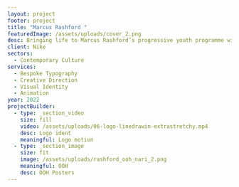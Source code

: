 ```yaml
---
layout: project
footer: project
title: "Marcus Rashford "
featuredImage: /assets/uploads/cover_2.png
desc: Bringing life to Marcus Rashford’s progressive youth programme with Nike.
client: Nike
sectors:
  - Contemporary Culture
services:
  - Bespoke Typography
  - Creative Direction
  - Visual Identity
  - Animation
year: 2022
projectBuilder:
  - type: _section_video
    size: fill
    video: /assets/uploads/06-logo-linedrawin-extrastretchy.mp4
    desc: Logo ident
    meaningful: Logo motion
  - type: _section_image
    size: fit
    image: /assets/uploads/rashford_ooh_nari_2.png
    meaningful: OOH
    desc: OOH Posters
---
```

